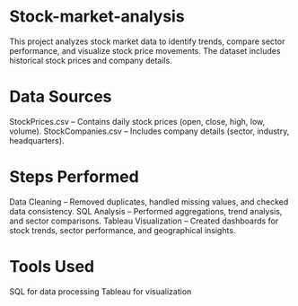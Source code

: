 # Stock-market-analysis
This project analyzes stock market data to identify trends, compare sector performance, and visualize stock price movements. The dataset includes historical stock prices and company details.

# Data Sources
StockPrices.csv – Contains daily stock prices (open, close, high, low, volume).
StockCompanies.csv – Includes company details (sector, industry, headquarters).

# Steps Performed
Data Cleaning – Removed duplicates, handled missing values, and checked data consistency.
SQL Analysis – Performed aggregations, trend analysis, and sector comparisons.
Tableau Visualization – Created dashboards for stock trends, sector performance, and geographical insights.

# Tools Used
SQL for data processing
Tableau for visualization
